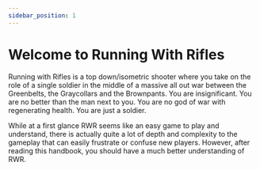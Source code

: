```yaml
---
sidebar_position: 1
---
```

# Welcome to Running With Rifles

Running with Rifles is a top down/isometric shooter where you take on the role of a single soldier in the middle of a massive all out war between the Greenbelts, the Graycollars and the Brownpants. You are insignificant. You are no better than the man next to you. You are no god of war with regenerating health. You are just a soldier.

While at a first glance RWR seems like an easy game to play and understand, there is actually quite a lot of depth and complexity to the gameplay that can easily frustrate or confuse new players. However, after reading this handbook, you should have a much better understanding of RWR.


